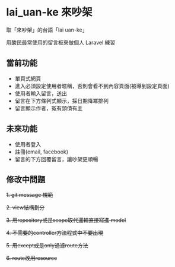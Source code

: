 # lai_uan-ke 來吵架

取「來吵架」的台語「lai uan-ke」

用酸民最常使用的留言板來做個人 Laravel 練習

## 當前功能
+ 單頁式網頁
+ 進入必須設定使用者暱稱，否則會看不到內容頁面(被導到設定頁面)
+ 使用者輸入留言，送出
+ 留言在下方條列式顯示，採日期降冪排列
+ 留言顯示作者，冤有頭債有主

## 未來功能
+ 使用者登入
+ 註冊(email, facebook)
+ 留言的下方回覆留言，讓吵架更順暢

## 修改中問題
~~1. git message 規範~~

~~2. view結構劃分~~

~~3. 用repository或是scope取代邏輯直接寫進 model~~

~~4. 不需要的controller方法程式中不要出現~~

~~5. 用except或是only過濾route方法~~

~~6. route改用resource~~
